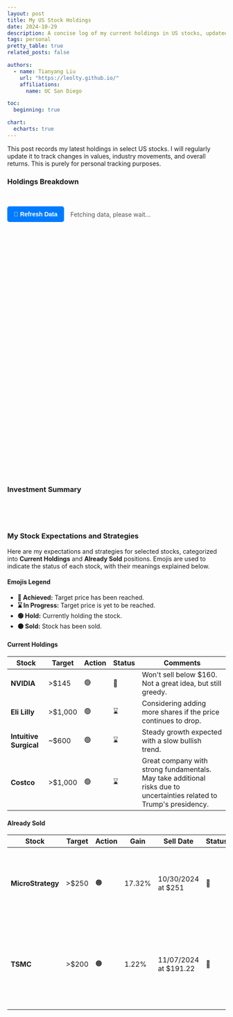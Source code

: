```yaml
---
layout: post
title: My US Stock Holdings
date: 2024-10-29
description: A concise log of my current holdings in US stocks, updated regularly to monitor value shifts, industry performance, and overall returns.
tags: personal
pretty_table: true
related_posts: false

authors:
  - name: Tianyang Liu
    url: "https://leolty.github.io/"
    affiliations:
      name: UC San Diego

toc:
  beginning: true

chart:
  echarts: true
---
```


This post records my latest holdings in select US stocks. I will regularly update it to track changes in values, industry movements, and overall returns. This is purely for personal tracking purposes.

### Holdings Breakdown

&nbsp;

<!-- Fetching Indicator and Refresh Button -->
<div id="fetching-container" style="display: flex; align-items: center; margin-bottom: 20px;">
  <button id="refresh-button" class="refresh-button">🔄 Refresh Data</button>
  <div id="fetching-indicator" class="fetching-indicator" style="margin-left: 15px;">
    Fetching data, please wait...
  </div>
</div>

<!-- Placeholder for the holdings table -->
<div id="holdings-table-container" style="display: none;">
  <!-- The table will be generated dynamically after data retrieval -->
</div>

<!-- Optional CSS for Positive and Negative P/L -->
<style>
/* Define CSS variables for text color based on the theme */

/* Light mode */
:root {
  --table-text-color: #000000; /* Black */
}

/* Dark mode */
[data-theme='dark'] {
  --table-text-color: #ffffff; /* White */
}

/* Apply the text color to the tables */
#holdings-table, #holdings-table th, #holdings-table td,
#summary-table, #summary-table th, #summary-table td {
  color: var(--table-text-color);
}

/* Styles for P/L (%) column */
.pl-positive {
  color: #28a745; /* Muted green */
  font-weight: bold;
}

.pl-negative {
  color: #dc3545; /* Muted red */
  font-weight: bold;
}

/* Styles for the fetching indicator and refresh button */
#fetching-container {
  display: flex;
  align-items: center;
  margin-bottom: 20px;
}

.fetching-indicator {
  font-size: 1em;
  color: #555;
}

.fetching-indicator.success {
  color: #28a745;
}

.fetching-indicator.error {
  color: #dc3545;
}

.refresh-button {
  background-color: #007bff;
  color: #fff;
  border: none;
  padding: 10px 15px;
  font-size: 1em;
  border-radius: 5px;
  cursor: pointer;
  font-weight: bold;
  display: flex;
  align-items: center;
}

.refresh-button:hover {
  background-color: #0056b3;
}

.refresh-button:disabled {
  background-color: #6c757d;
  cursor: not-allowed;
}

.refresh-button:focus {
  outline: none;
}

.refresh-button:active {
  background-color: #0056b3;
}
</style>

<!-- JavaScript Code -->
<script>
document.addEventListener("DOMContentLoaded", async function () {
  // API Key
  const apiKey = 'cshj6s1r01qu99bg0oe0cshj6s1r01qu99bg0oeg'; // Replace with your Finnhub API key

  // Stocks Data from YAML File
  var stocks = [
    {% for stock in site.data.stock_holdings.stocks %}
    {
      name: "{{ stock.name }}",
      symbol: "{{ stock.symbol }}",
      qty: {{ stock.qty }},
      cost_price: {{ stock.cost_price }}
    }{% if forloop.last == false %},{% endif %}
    {% endfor %}
  ];

  // Global variables
  var isFetching = false;
  var fetchRetryTimeout = null;
  var chartData = []; // Global variable to store chart data

  // Function to display fetching indicator
  function showFetchingIndicator(message, type = 'info') {
    const indicator = document.getElementById('fetching-indicator');
    indicator.innerText = message;
    indicator.classList.remove('success', 'error');
    if (type === 'success') {
      indicator.classList.add('success');
    } else if (type === 'error') {
      indicator.classList.add('error');
    }
    indicator.style.display = 'block';
  }

  // Function to hide fetching indicator
  function hideFetchingIndicator() {
    document.getElementById('fetching-indicator').style.display = 'none';
  }

  // Function to show error message
  function showError(message) {
    showFetchingIndicator(message, 'error');
  }

  // Function to show success message with fetch time
  function showSuccess(message) {
    showFetchingIndicator(message, 'success');
  }

  // Function to get current time in PST
  function getCurrentPSTTime() {
    const now = new Date();
    const options = {
      timeZone: 'America/Los_Angeles',
      year: 'numeric',
      month: '2-digit',
      day: '2-digit',
      hour: '2-digit',
      minute: '2-digit',
      second: '2-digit',
      hour12: false,
    };
    return new Intl.DateTimeFormat('en-US', options).format(now);
  }

  // Function to fetch current price for a given stock
  async function fetchCurrentPrice(stock) {
    const url = `https://finnhub.io/api/v1/quote?symbol=${stock.symbol}&token=${apiKey}`;
    try {
      const response = await fetch(url);
      const data = await response.json();
      if (data.c) {
        stock.curr_price = data.c;
      } else {
        console.error(`No data for symbol: ${stock.symbol}`);
        stock.curr_price = 0;
        throw new Error(`No data for symbol: ${stock.symbol}`);
      }
    } catch (error) {
      console.error(`Error fetching data for ${stock.symbol}:`, error);
      stock.curr_price = 0;
      throw error;
    }
  }

  // Function to fetch prices for all stocks
  async function fetchAllPrices(stocks) {
    const promises = stocks.map(stock => fetchCurrentPrice(stock));
    await Promise.all(promises);
  }

  // Function to calculate values
  function calculateStocks(stocks) {
    // Perform calculations
    stocks.forEach(stock => {
      stock.stock = `${stock.name}`;
      stock.curr_price = parseFloat(stock.curr_price.toFixed(2));
      stock.cost_price = parseFloat(stock.cost_price.toFixed(2));
      stock.value = parseFloat((stock.qty * stock.curr_price).toFixed(2));
      stock.cost_basis = parseFloat((stock.qty * stock.cost_price).toFixed(2));
      stock.pl_dollar = parseFloat((stock.value - stock.cost_basis).toFixed(2));
      stock.pl_percent = parseFloat(((stock.pl_dollar / stock.cost_basis) * 100).toFixed(2));
      stock.pl_class = stock.pl_percent >= 0 ? 'pl-positive' : 'pl-negative';
    });
  }

  // Function to generate the holdings table dynamically and initialize Bootstrap Table with data
  function generateHoldingsTable(stocks) {
    // Clear previous table if exists
    const container = document.getElementById('holdings-table-container');
    container.innerHTML = '';

    // Calculate total value for proportions
    const totalValue = stocks.reduce((sum, stock) => sum + stock.value, 0);

    // Calculate portfolio weights and add to stocks data
    stocks.forEach(stock => {
      stock.portfolio_weight = (stock.value / totalValue) * 100;
    });

    // Create table element
    var table = document.createElement('table');
    table.id = 'holdings-table';
    table.setAttribute('data-toggle', 'table');
    table.setAttribute('data-search', 'false');
    table.setAttribute('data-pagination', 'true');
    table.setAttribute('data-sortable', 'true');
    table.setAttribute('data-sort-name', 'pl_percent');
    table.setAttribute('data-sort-order', 'desc');

    // Append the table to the container
    container.appendChild(table);

    // Initialize the Bootstrap Table with modified columns
    $('#holdings-table').bootstrapTable({
      data: stocks,
      columns: [
        {
          field: 'stock',
          title: 'Stock',
          sortable: true
        },
        {
          field: 'curr_price',
          title: 'Current Price ($)',
          sortable: true,
          formatter: function(value) {
            return value.toFixed(2);
          }
        },
        {
          field: 'cost_price',
          title: 'Cost Price ($)',
          sortable: true,
          formatter: function(value) {
            return value.toFixed(2);
          }
        },
        {
          field: 'portfolio_weight',
          title: 'Portfolio Weight (%)',
          sortable: true,
          formatter: function(value) {
            return `${value.toFixed(2)}%`;
          }
        },
        {
          field: 'pl_percent',
          title: 'P/L (%)',
          sortable: true,
          formatter: function(value, row) {
            return `<span class="${row.pl_class}">${value.toFixed(2)}%</span>`;
          }
        }
      ]
    });
  }

  // Function to generate the simplified summary table with better styling
  function generateSummaryTable(stocks) {
    // Clear previous table if exists
    const container = document.getElementById('summary-table-container');
    container.innerHTML = '';

    // Calculate total cost and value for overall profit margin
    var total_cost = stocks.reduce((sum, stock) => sum + stock.cost_basis, 0);
    var total_value = stocks.reduce((sum, stock) => sum + stock.value, 0);
    var profit_margin = ((total_value - total_cost) / total_cost) * 100;

    var summaryData = [
      {
        total_profit_margin: profit_margin
      }
    ];

    // Create table element with centered style
    var table = document.createElement('table');
    table.id = 'summary-table';
    table.setAttribute('data-toggle', 'table');
    table.setAttribute('data-search', 'false');
    table.setAttribute('data-pagination', 'false');
    table.setAttribute('data-sortable', 'false');

    // Add custom styles for the summary table
    const style = document.createElement('style');
    style.textContent = `
      #summary-table {
        width: auto !important;
        margin: 0 auto;
        min-width: 300px;
      }
      #summary-table th,
      #summary-table td {
        text-align: center !important;
        font-size: 1.1em;
        padding: 15px !important;
        background-color: var(--table-header-bg);
        border-radius: 8px;
      }
      #summary-table th {
        font-weight: bold;
        border-bottom: 2px solid var(--table-border-color);
      }
      .total-pl-value {
        font-size: 1.2em;
        font-weight: bold;
        padding: 5px 10px;
        border-radius: 4px;
        display: inline-block;
      }
    `;
    document.head.appendChild(style);

    // Append the table to the container
    container.appendChild(table);

    // Initialize the Bootstrap Table with centered and styled profit margin
    $('#summary-table').bootstrapTable({
      data: summaryData,
      columns: [
        {
          field: 'total_profit_margin',
          title: 'Overall Portfolio Return',
          formatter: function(value) {
            const className = value >= 0 ? 'pl-positive' : 'pl-negative';
            return `<span class="total-pl-value ${className}">${value.toFixed(2)}%</span>`;
          }
        }
      ]
    });
  }

  // Function to update the chart
  function updateChart(stocks) {
    // Generate portfolioData
    chartData = stocks.map(stock => ({
      name: stock.name,
      value: stock.value
    }));

    // Update the chart options
    myChart.setOption({
      series: [{
        data: chartData
      }]
    });
  }

  // Function to fetch data and update the page
  async function fetchDataAndUpdate() {
    // Prevent multiple fetches
    if (isFetching) return;

    isFetching = true;
    showFetchingIndicator('Fetching data, please wait...');

    // Disable the refresh button
    const refreshButton = document.getElementById('refresh-button');
    refreshButton.disabled = true;

    try {
      await fetchAllPrices(stocks);
      calculateStocks(stocks);
      generateHoldingsTable(stocks);
      updateChart(stocks);
      generateSummaryTable(stocks);

      // Display the table container after data is loaded
      document.getElementById('holdings-table-container').style.display = 'block';
      document.getElementById('summary-table-container').style.display = 'block';

      // Show success message with fetch time
      const fetchTime = getCurrentPSTTime();
      showSuccess(`Data fetched successfully at ${fetchTime} PST`);

    } catch (error) {
      showError('Fetching error. Retrying in 1 minute...');
      // Retry after 1 minute
      if (fetchRetryTimeout) clearTimeout(fetchRetryTimeout);
      fetchRetryTimeout = setTimeout(() => {
        fetchDataAndUpdate();
      }, 60000); // 60000ms = 1 minute
    } finally {
      isFetching = false;
      // Enable the refresh button
      refreshButton.disabled = false;
    }
  }

  // Initialize the chart (Needs to be global for updateChart function)
  var chartDom = document.getElementById('portfolioChart');
  var myChart = echarts.init(chartDom);

  // Initial chart options (will be updated later)
  function getChartOptions(isDarkMode) {
    return {
      title: {
        text: "Portfolio Breakdown by Stock Value",
        left: "center",
        top: "5%",
        textStyle: {
          fontFamily: '"EB Garamond", serif',
          fontSize: 18,
          fontWeight: 'bold',
          color: isDarkMode ? "#ffffff" : "#000000"
        }
      },
      tooltip: {
        trigger: "item",
        formatter: "{b}: ${c} ({d}%)",
        textStyle: {
          fontFamily: '"EB Garamond", serif',
          color: isDarkMode ? "#ffffff" : "#000000"
        },
        backgroundColor: isDarkMode ? "#333333" : "#ffffff",
        borderColor: isDarkMode ? "#ffffff" : "#333333"
      },
      legend: {
        orient: "vertical",
        right: "5%",
        top: "middle",
        itemGap: 10,
        textStyle: {
          fontFamily: '"EB Garamond", serif',
          fontSize: 14,
          color: isDarkMode ? "#ffffff" : "#000000"
        }
      },
      series: [
        {
          name: "Stock Value",
          type: "pie",
          radius: ["40%", "70%"],
          center: ["40%", "55%"],
          avoidLabelOverlap: true,
          itemStyle: {
            borderRadius: 10,
            borderColor: isDarkMode ? "#333333" : "#ffffff",
            borderWidth: 2
          },
          label: {
            show: true,
            formatter: "{b}: {d}%",
            fontFamily: '"EB Garamond", serif',
            fontSize: 14,
            position: 'outside',
            distanceToLabelLine: 15,
            color: isDarkMode ? "#ffffff" : "#000000"
          },
          labelLine: {
            show: true,
            lineStyle: {
              color: isDarkMode ? "#ffffff" : "#333333"
            },
            length: 20,
            length2: 15
          },
          labelLayout: function (params) {
            return {
              moveOverlap: 'shiftY'
            };
          },
          emphasis: {
            scale: true,
            scaleSize: 10
          }
          // Removed data property here to prevent overwriting existing data
        }
      ],
    };
  }

  // Set initial chart theme
  function setChartTheme() {
    const isDarkMode = document.documentElement.getAttribute('data-theme') === 'dark';
    myChart.setOption(getChartOptions(isDarkMode));
  }

  // Initial setup
  setChartTheme();

  // Listen for theme changes using MutationObserver
  const observer = new MutationObserver(setChartTheme);
  observer.observe(document.documentElement, { attributes: true, attributeFilter: ['data-theme'] });

  // Add event listener for the refresh button
  document.getElementById('refresh-button').addEventListener('click', function () {
    fetchDataAndUpdate();
  });

  // Run the fetch data function
  fetchDataAndUpdate();
});
</script>

&nbsp;

<!-- Portfolio Chart Container -->
<div id="portfolioChartContainer" style="width: 100%; overflow: auto; max-width: 900px; max-height: 500px;">
  <div id="portfolioChart" style="width: 850px; height: 500px;"></div>
</div>

&nbsp;

### Investment Summary

&nbsp;

<!-- Placeholder for the summary table -->
<div id="summary-table-container" style="display: none;">
  <!-- The summary table will be generated dynamically after data retrieval -->
</div>

&nbsp;

### My Stock Expectations and Strategies

Here are my expectations and strategies for selected stocks, categorized into **Current Holdings** and **Already Sold** positions. Emojis are used to indicate the status of each stock, with their meanings explained below.

#### Emojis Legend
- **🎯 Achieved:** Target price has been reached.
- **⌛ In Progress:** Target price is yet to be reached.
- **🟢 Hold:** Currently holding the stock.
- **🟠 Sold:** Stock has been sold.

#### Current Holdings

| **Stock**                             | **Target** | **Action** | **Status** | **Comments**                                                                                                 |
|---------------------------------------|------------|------------|------------|--------------------------------------------------------------------------------------------------------------|
| **NVIDIA**                     | >$145     | 🟢     | 🎯         | Won't sell below $160.  Not a great idea, but still greedy.                                                                                    |
| **Eli Lilly**                   | >$1,000    | 🟢     | ⌛         | Considering adding more shares if the price continues to drop.                     |
| **Intuitive Surgical**         | ~$600     | 🟢     | ⌛         | Steady growth expected with a slow bullish trend.                                             |
| **Costco**                     | >$1,000    | 🟢     | ⌛         | Great company with strong fundamentals. May take additional risks due to uncertainties related to Trump's presidency. |

#### Already Sold

| **Stock**                                               | **Target** | **Action** | **Gain** | **Sell Date**        | **Status** | **Comments**                                                                                                           |
|---------------------------------------------------------|------------|------------|----------|----------------------|------------|------------------------------------------------------------------------------------------------------------------------|
| **MicroStrategy**                                | >$250     | 🟠     | 17.32%   | 10/30/2024 at $251    | 🎯         | Sold to avoid potential risks despite the possibility of higher gains.                                                 |
| **TSMC**    | >$200     | 🟠     | 1.22%    | 11/07/2024 at $191.22 | 🎯         | Sold due to geopolitical risks, especially related to Trump's presidency. A good company though. |

